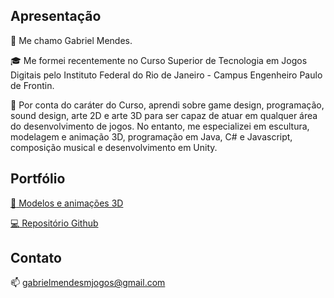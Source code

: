 <h2>Apresentação</h2>

👋 Me chamo Gabriel Mendes.

:mortar_board: Me formei recentemente no Curso Superior de Tecnologia em Jogos Digitais pelo Instituto Federal do Rio de Janeiro - Campus Engenheiro Paulo de Frontin. 

:wrench: Por conta do caráter do Curso, aprendi sobre game design, programação, sound design, arte 2D e arte 3D para ser capaz de atuar em qualquer área do desenvolvimento de jogos. No entanto, me especializei em escultura, modelagem e animação 3D, programação em Java, C# e Javascript, composição musical e desenvolvimento em Unity.

<h2>Portfólio</h2>

[:hammer: Modelos e animações 3D](https://sketchfab.com/gabrielmendesm)

[:computer: Repositório Github](https://github.com/GabrielMendesMelo)

<!---[:musical_score: Composições](https://soundcloud.com/user-737318407)--->

<h2>Contato</h2>

<!---:briefcase: Recebo trabalhos como freelancer pelo ********fiverr***********--->

📫 gabrielmendesmjogos@gmail.com

<!---
GabrielMendesMelo/GabrielMendesMelo is a ✨ special ✨ repository because its `README.md` (this file) appears on your GitHub profile.
You can click the Preview link to take a look at your changes.
--->
